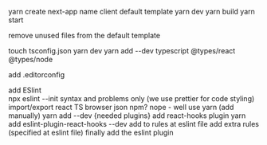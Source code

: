 yarn create next-app
    name client
    default template
        yarn dev
        yarn build
        yarn start

remove unused files from the default template

touch tsconfig.json
    yarn dev
        yarn add --dev typescript @types/react @types/node

add .editorconfig

add ESlint  
    npx eslint --init
        syntax and problems only (we use prettier for code styling)
        import/export
        react
        TS
        browser
        json
        npm? nope - well use yarn (add manually)
        yarn add --dev {needed plugins}
    add react-hooks plugin
    yarn add eslint-plugin-react-hooks --dev
    add to rules at eslint file
    add extra rules (specified at eslint file)
    finally add the eslint plugin
